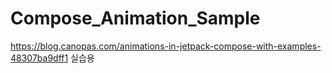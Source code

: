 # Compose_Animation_Sample
https://blog.canopas.com/animations-in-jetpack-compose-with-examples-48307ba9dff1 실습용
